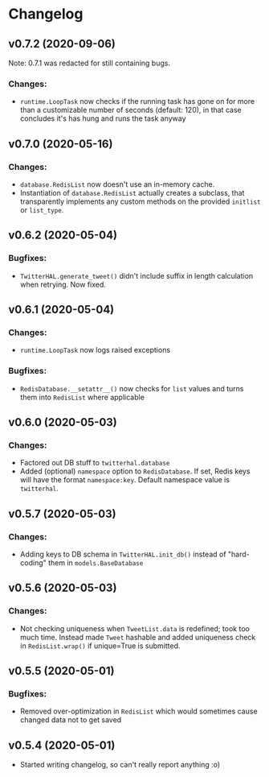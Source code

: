 # Changelog

## v0.7.2 (2020-09-06)

Note: 0.7.1 was redacted for still containing bugs.

### Changes:

* `runtime.LoopTask` now checks if the running task has gone on for more than a customizable number of seconds (default: 120), in that case concludes it's has hung and runs the task anyway

## v0.7.0 (2020-05-16)

### Changes:

* `database.RedisList` now doesn't use an in-memory cache.
* Instantiation of `database.RedisList` actually creates a subclass, that transparently implements any custom methods on the provided `initlist` or `list_type`.

## v0.6.2 (2020-05-04)

### Bugfixes:

* `TwitterHAL.generate_tweet()` didn't include suffix in length calculation when retrying. Now fixed.

## v0.6.1 (2020-05-04)

### Changes:

* `runtime.LoopTask` now logs raised exceptions

### Bugfixes:

* `RedisDatabase.__setattr__()` now checks for `list` values and turns them into `RedisList` where applicable

## v0.6.0 (2020-05-03)

### Changes:

* Factored out DB stuff to `twitterhal.database`
* Added (optional) `namespace` option to `RedisDatabase`. If set, Redis keys will have the format `namespace:key`. Default namespace value is `twitterhal`.

## v0.5.7 (2020-05-03)

### Changes:

* Adding keys to DB schema in `TwitterHAL.init_db()` instead of "hard-coding" them in `models.BaseDatabase`

## v0.5.6 (2020-05-03)

### Changes:

* Not checking uniqueness when `TweetList.data` is redefined; took too much time. Instead made `Tweet` hashable and added uniqueness check in `RedisList.wrap()` if unique=True is submitted.

## v0.5.5 (2020-05-01)

### Bugfixes:

* Removed over-optimization in `RedisList` which would sometimes cause changed data not to get saved

## v0.5.4 (2020-05-01)

* Started writing changelog, so can't really report anything :o)
